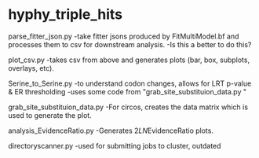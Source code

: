 # hyphy_triple_hits

parse_fitter_json.py
-take fitter jsons produced by FitMultiModel.bf and processes them to csv for downstream analysis.
-Is this a better to do this?

plot_csv.py
-takes csv from above and generates plots (bar, box, subplots, overlays, etc).

Serine_to_Serine.py
-to understand codon changes, allows for LRT p-value & ER thresholding 
-uses some code from "grab_site_substituion_data.py "

grab_site_substituion_data.py 
-For circos, creates the data matrix which is used to generate the plot.

analysis_EvidenceRatio.py
-Generates 2*LN*EvidenceRatio plots.

directoryscanner.py
-used for submitting jobs to cluster, outdated
